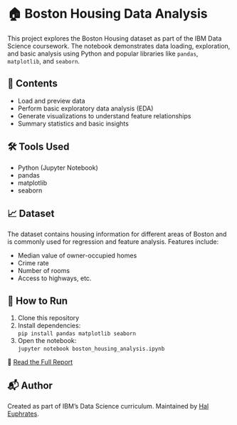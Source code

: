# 🏠 Boston Housing Data Analysis

This project explores the Boston Housing dataset as part of the IBM Data Science coursework. The notebook demonstrates data loading, exploration, and basic analysis using Python and popular libraries like `pandas`, `matplotlib`, and `seaborn`.

## 📂 Contents

- Load and preview data
- Perform basic exploratory data analysis (EDA)
- Generate visualizations to understand feature relationships
- Summary statistics and basic insights

## 🛠️ Tools Used

- Python (Jupyter Notebook)
- pandas
- matplotlib
- seaborn

## 📈 Dataset

The dataset contains housing information for different areas of Boston and is commonly used for regression and feature analysis. Features include:
- Median value of owner-occupied homes
- Crime rate
- Number of rooms
- Access to highways, etc.

## 🚀 How to Run

1. Clone this repository
2. Install dependencies:  
   `pip install pandas matplotlib seaborn`
3. Open the notebook:  
   `jupyter notebook boston_housing_analysis.ipynb`
   
📄 [Read the Full Report](./REPORT.md)

## 📬 Author

Created as part of IBM’s Data Science curriculum. Maintained by [Hal Euphrates](https://github.com/HalEuphrates).
